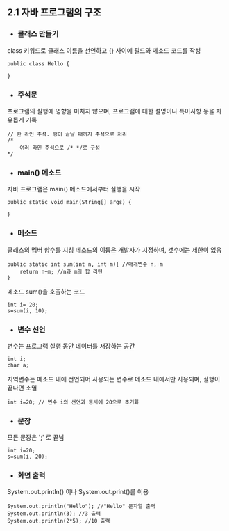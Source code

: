 ## 2.1 자바 프로그램의 구조

+ ### 클래스 만들기

class 키워드로 클래스 이름을 선언하고 {} 사이에 필드와 메소드 코드를 작성

    public class Hello {

    }  

+ ### 주석문

프로그램의 실행에 영향을 미치지 않으며, 프로그램에 대한 설명이나 특이사항 등을 자유롭게 기록

    // 한 라인 주석. 행이 끝날 때까지 주석으로 처리  
    /*
        여러 라인 주석으로 /* */로 구성
    */

+ ### main() 메소드

자바 프로그램은 main() 메소드에서부터 실행을 시작

    public static void main(String[] args) {

    }

+ ### 메소드

클래스의 멤버 함수를 지칭
메소드의 이름은 개발자가 지정하며, 갯수에는 제한이 없음

    public static int sum(int n, int m){ //매개변수 n, m   
        return n+m; //n과 m의 합 리턴
    }

메소드 sum()을 호출하는 코드

    int i= 20;
    s=sum(i, 10);  

+ ### 변수 선언

변수는 프로그램 실행 동안 데이터를 저장하는 공간

    int i;
    char a;

지역변수는 메소드 내에 선언되어 사용되는 변수로 메소드 내에서만 사용되며, 실행이 끝나면 소멸

    int i=20; // 변수 i의 선언과 동시에 20으로 초기화

+ ### 문장

모든 문장은 ';' 로 끝남

    int i=20;
    s=sum(i, 20);

+ ### 화면 출력

System.out.println() 이나 System.out.print()를 이용

    System.out.println("Hello"); //"Hello" 문자열 출력
    System.out.println(3); //3 출력
    System.out.println(2*5); //10 출력  



